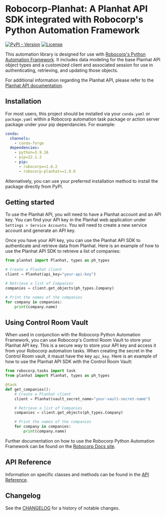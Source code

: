 # Robocorp-Planhat: A Planhat API SDK integrated with Robocorp's Python Automation Framework

[![PyPI - Version](https://img.shields.io/pypi/v/robocorp-planhat?label=robocorp&color=%23733CFF)](https://pypi.org/project/robocorp-planhat)
[![License](https://img.shields.io/badge/License-Apache_2.0-blue.svg)](https://opensource.org/licenses/Apache-2.0)

This automation library is designed for use with [Robocorp's Python Automation Framework](https://github.com/robocorp/robocorp). It includes data modeling for the base Planhat API object types and a customized client and associated session for use in authenticating, retrieving, and updating those objects.

For additional information regarding the Planhat API, please refer to the [Planhat API documentation](https://docs.planhat.com/).

## Installation

For most users, this project should be installed via your `conda.yaml` or `package.yaml` within a Robocorp automation task package or action server package under your pip dependancies. For example:

```yaml
conda:
  channels:
    - conda-forge
  dependencies:
    - python=3.9.16
    - pip=22.1.2
    - pip:
      - robocorp==1.6.2
      - robocorp-planhat==1.0.0
```

Alternatively, you can use your preferred installation method to install the package directly from PyPI.

## Getting started

To use the Planhat API, you will need to have a Planhat account and an API key. You can find your API key in the Planhat web application under `Settings > Service Accounts`. You will need to create a new service account and generate an API key.

Once you have your API key, you can use the Planhat API SDK to authenticate and retrieve data from Planhat. Here is an example of how to use the Planhat API SDK to retrieve a list of companies:

```python
from planhat import Planhat, types as ph_types

# Create a Planhat client
client = Planhat(api_key="your-api-key")

# Retrieve a list of Companies
companies = client.get_objects(ph_types.Company)

# Print the names of the companies
for company in companies:
    print(company.name)
```

## Using Control Room Vault

When used in conjunction with the Robocorp Python Automation Framework, you can use Robocorp's Control Room Vault to store your Planhat API key. This is a secure way to store your API key and access it from your Robocorp automation tasks. When creating the secret in the Control Room vault, it maust have the key `api_key`. Here is an example of how to use the Planhat API SDK with the Control Room Vault:

```python
from robocorp.tasks import task
from planhat import Planhat, types as ph_types

@task
def get_companies():
    # Create a Planhat client
    client = Planhat(vault_secret_name="your-vault-secret-name")

    # Retrieve a list of Companies
    companies = client.get_objects(ph_types.Company)

    # Print the names of the companies
    for company in companies:
        print(company.name)
```

Further documentation on how to use the Robocorp Python Automation Framework can be found on the [Robocorp Docs site](https://robocorp.com/docs).

## API Reference

Information on specific classes and methods can be found in the [API Reference](/docs/api/planhat.md).

## Changelog

See the [CHANGELOG](/docs/CHANGELOG.md) for a history of notable changes.
